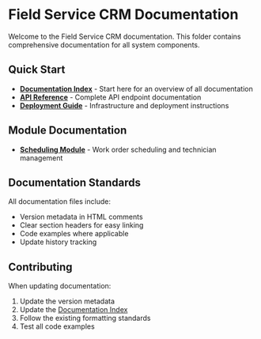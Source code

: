 # Field Service CRM Documentation

Welcome to the Field Service CRM documentation. This folder contains comprehensive documentation for all system components.

## Quick Start

- **[Documentation Index](./DOCUMENTATION_INDEX.md)** - Start here for an overview of all documentation
- **[API Reference](./API.md)** - Complete API endpoint documentation
- **[Deployment Guide](./DEPLOYMENT.md)** - Infrastructure and deployment instructions

## Module Documentation

- **[Scheduling Module](./SCHEDULING_MODULE.md)** - Work order scheduling and technician management

## Documentation Standards

All documentation files include:
- Version metadata in HTML comments
- Clear section headers for easy linking
- Code examples where applicable
- Update history tracking

## Contributing

When updating documentation:
1. Update the version metadata
2. Update the [Documentation Index](./DOCUMENTATION_INDEX.md)
3. Follow the existing formatting standards
4. Test all code examples